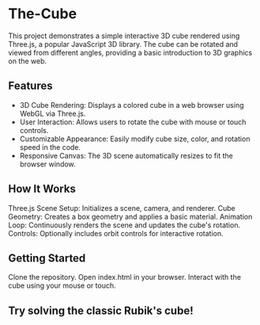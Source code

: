 # The-Cube

This project demonstrates a simple interactive 3D cube rendered using Three.js, a popular JavaScript 3D library. The cube can be rotated and viewed from different angles, providing a basic introduction to 3D graphics on the web.
## Features

- 3D Cube Rendering: Displays a colored cube in a web browser using WebGL via Three.js.
- User Interaction: Allows users to rotate the cube with mouse or touch controls.
- Customizable Appearance: Easily modify cube size, color, and rotation speed in the code.
- Responsive Canvas: The 3D scene automatically resizes to fit the browser window.

## How It Works

Three.js Scene Setup: Initializes a scene, camera, and renderer.
Cube Geometry: Creates a box geometry and applies a basic material.
Animation Loop: Continuously renders the scene and updates the cube's rotation.
Controls: Optionally includes orbit controls for interactive rotation.

## Getting Started

Clone the repository.
Open index.html in your browser.
Interact with the cube using your mouse or touch.

## Try solving the classic Rubik's cube!
